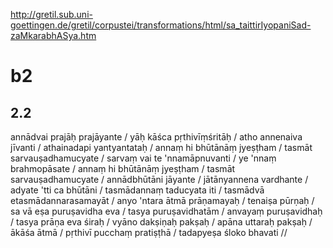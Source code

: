 
http://gretil.sub.uni-goettingen.de/gretil/corpustei/transformations/html/sa_taittirIyopaniSad-zaMkarabhASya.htm

# b2
## 2.2
annādvai prajāḥ prajāyante / yāḥ kāśca pṛthivīṃśritāḥ / atho annenaiva jīvanti / athainadapi yantyantataḥ / annaṃ hi bhūtānāṃ jyeṣṭham / tasmāt sarvauṣadhamucyate / sarvaṃ vai te 'nnamāpnuvanti / ye 'nnaṃ brahmopāsate / annaṃ hi bhūtānāṃ jyeṣṭham / tasmāt sarvauṣadhamucyate / annādbhūtāni jāyante / jātānyannena vardhante / adyate 'tti ca bhūtāni / tasmādannaṃ taducyata iti / tasmādvā etasmādannarasamayāt / anyo 'ntara ātmā prāṇamayaḥ / tenaiṣa pūrṇaḥ / sa vā eṣa puruṣavidha eva / tasya puruṣavidhatām / anvayaṃ puruṣavidhaḥ / tasya prāṇa eva śiraḥ / vyāno dakṣiṇaḥ pakṣaḥ / apāna uttaraḥ pakṣaḥ / ākāśa ātmā / pṛthivī pucchaṃ pratiṣṭhā / tadapyeṣa śloko bhavati //